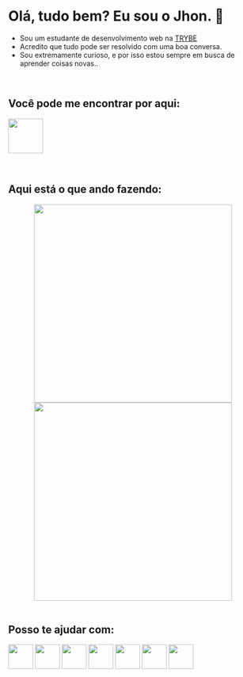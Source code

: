 # Olá, tudo bem? Eu sou o Jhon. 👋

- Sou um estudante de desenvolvimento web na [TRYBE](https://www.betrybe.com/)
- Acredito que tudo pode ser resolvido com uma boa conversa.
- Sou extremamente curioso, e por isso estou sempre em busca de aprender coisas novas..

<br/>

## Você pode me encontrar por aqui:

[<img width="70" src="https://cdn.jsdelivr.net/gh/devicons/devicon/icons/linkedin/linkedin-original.svg" />](https://www.linkedin.com/in/jhon-santana/)

<br/>

## Aqui está o que ando fazendo:

<div align="center" >
<img width="400" src="https://github-readme-stats.vercel.app/api?username=jhonsstn&show_icons=true&theme=radical">
<img width="400" src="https://github-readme-stats.vercel.app/api/top-langs/?username=jhonsstn&layout=compact&theme=radical">
</div>

<br/>

## Posso te ajudar com:

<div >
<img width="50" src="https://cdn.jsdelivr.net/gh/devicons/devicon/icons/javascript/javascript-plain.svg" />
<img width="50" src="https://cdn.jsdelivr.net/gh/devicons/devicon/icons/html5/html5-plain-wordmark.svg" />
<img width="50" src="https://cdn.jsdelivr.net/gh/devicons/devicon/icons/css3/css3-plain-wordmark.svg" />
<img width="50" src="https://cdn.jsdelivr.net/gh/devicons/devicon/icons/react/react-original-wordmark.svg" />
<img width="50" src="https://cdn.jsdelivr.net/gh/devicons/devicon/icons/redux/redux-original.svg" />
<img width="50" src="https://cdn.jsdelivr.net/gh/devicons/devicon/icons/jest/jest-plain.svg" />
 <img width="50" src="https://camo.githubusercontent.com/8dda745f53f612967eed8bdb3da9a4ff9cf696915640e019bcfe9c28d7151eeb/68747470733a2f2f74657374696e672d6c6962726172792e636f6d2f696d672f6f63746f7075732d36347836342e706e67" />
</div>

<!--
Here are some ideas to get you started:

- 🔭 I’m currently working on ...
- 🌱 I’m currently learning ...
- 👯 I’m looking to collaborate on ...
- 🤔 I’m looking for help with ...
- 💬 Ask me about ...
- 📫 How to reach me: ...
- 😄 Pronouns: ...
- ⚡ Fun fact: ...
 -->
